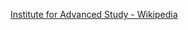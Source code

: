 ﻿[Institute for Advanced Study - Wikipedia](https://en.wikipedia.org/wiki/Institute_for_Advanced_Study)